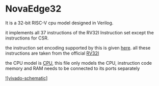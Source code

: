 # NovaEdge32

It is a 32-bit RISC-V cpu model designed in Verilog.

it implements all 37 instructions of the RV32I Instruction set except the instructions for CSR.

the instruction set encoding supported by this is given [here](/instruction_set_encoding.s). all these instructions are taken from the official [RV32I](https://msyksphinz-self.github.io/riscv-isadoc/html/rvi.html#jal)

the CPU model is [CPU](/verilog/RISCV_CPU32.v), this file only models the CPU, instruction code memory and RAM needs to be connected to its ports separately

[![vivado-schematic]](vivado-schematic.png)
